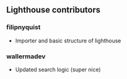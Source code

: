 ## Lighthouse contributors
### filipnyquist
* Importer and basic structure of lighthouse
### wallermadev
* Updated search logic (super nice)
